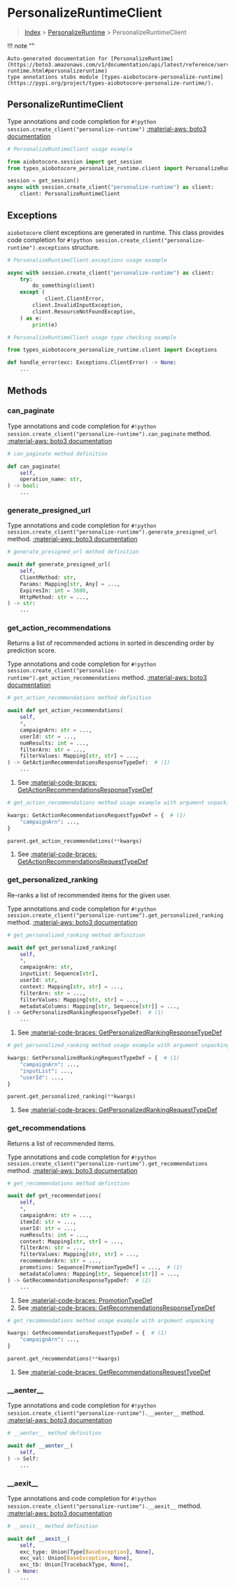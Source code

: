 # PersonalizeRuntimeClient

> [Index](../README.md) > [PersonalizeRuntime](./README.md) > PersonalizeRuntimeClient

!!! note ""

    Auto-generated documentation for [PersonalizeRuntime](https://boto3.amazonaws.com/v1/documentation/api/latest/reference/services/personalize-runtime.html#personalizeruntime)
    type annotations stubs module [types-aiobotocore-personalize-runtime](https://pypi.org/project/types-aiobotocore-personalize-runtime/).

## PersonalizeRuntimeClient

Type annotations and code completion for `#!python session.create_client("personalize-runtime")`
[:material-aws: boto3 documentation](https://boto3.amazonaws.com/v1/documentation/api/latest/reference/services/personalize-runtime.html#PersonalizeRuntime.Client)

```python
# PersonalizeRuntimeClient usage example

from aiobotocore.session import get_session
from types_aiobotocore_personalize_runtime.client import PersonalizeRuntimeClient

session = get_session()
async with session.create_client("personalize-runtime") as client:
    client: PersonalizeRuntimeClient
```

## Exceptions


`aiobotocore` client exceptions are generated in runtime.
This class provides code completion for `#!python session.create_client("personalize-runtime").exceptions` structure.

```python
# PersonalizeRuntimeClient.exceptions usage example

async with session.create_client("personalize-runtime") as client:
    try:
        do_something(client)
    except (
            client.ClientError,
        client.InvalidInputException,
        client.ResourceNotFoundException,
    ) as e:
        print(e)
```

```python
# PersonalizeRuntimeClient usage type checking example

from types_aiobotocore_personalize_runtime.client import Exceptions

def handle_error(exc: Exceptions.ClientError) -> None:
    ...
```


## Methods


### can\_paginate



Type annotations and code completion for `#!python session.create_client("personalize-runtime").can_paginate` method.
[:material-aws: boto3 documentation](https://boto3.amazonaws.com/v1/documentation/api/latest/reference/services/personalize-runtime/client/can_paginate.html)

```python
# can_paginate method definition

def can_paginate(
    self,
    operation_name: str,
) -> bool:
    ...
```


### generate\_presigned\_url



Type annotations and code completion for `#!python session.create_client("personalize-runtime").generate_presigned_url` method.
[:material-aws: boto3 documentation](https://boto3.amazonaws.com/v1/documentation/api/latest/reference/services/personalize-runtime/client/generate_presigned_url.html)

```python
# generate_presigned_url method definition

await def generate_presigned_url(
    self,
    ClientMethod: str,
    Params: Mapping[str, Any] = ...,
    ExpiresIn: int = 3600,
    HttpMethod: str = ...,
) -> str:
    ...
```


### get\_action\_recommendations

Returns a list of recommended actions in sorted in descending order by
prediction score.

Type annotations and code completion for `#!python session.create_client("personalize-runtime").get_action_recommendations` method.
[:material-aws: boto3 documentation](https://boto3.amazonaws.com/v1/documentation/api/latest/reference/services/personalize-runtime/client/get_action_recommendations.html)

```python
# get_action_recommendations method definition

await def get_action_recommendations(
    self,
    *,
    campaignArn: str = ...,
    userId: str = ...,
    numResults: int = ...,
    filterArn: str = ...,
    filterValues: Mapping[str, str] = ...,
) -> GetActionRecommendationsResponseTypeDef:  # (1)
    ...
```

1. See [:material-code-braces: GetActionRecommendationsResponseTypeDef](./type_defs.md#getactionrecommendationsresponsetypedef) 


```python
# get_action_recommendations method usage example with argument unpacking

kwargs: GetActionRecommendationsRequestTypeDef = {  # (1)
    "campaignArn": ...,
}

parent.get_action_recommendations(**kwargs)
```

1. See [:material-code-braces: GetActionRecommendationsRequestTypeDef](./type_defs.md#getactionrecommendationsrequesttypedef) 

### get\_personalized\_ranking

Re-ranks a list of recommended items for the given user.

Type annotations and code completion for `#!python session.create_client("personalize-runtime").get_personalized_ranking` method.
[:material-aws: boto3 documentation](https://boto3.amazonaws.com/v1/documentation/api/latest/reference/services/personalize-runtime/client/get_personalized_ranking.html)

```python
# get_personalized_ranking method definition

await def get_personalized_ranking(
    self,
    *,
    campaignArn: str,
    inputList: Sequence[str],
    userId: str,
    context: Mapping[str, str] = ...,
    filterArn: str = ...,
    filterValues: Mapping[str, str] = ...,
    metadataColumns: Mapping[str, Sequence[str]] = ...,
) -> GetPersonalizedRankingResponseTypeDef:  # (1)
    ...
```

1. See [:material-code-braces: GetPersonalizedRankingResponseTypeDef](./type_defs.md#getpersonalizedrankingresponsetypedef) 


```python
# get_personalized_ranking method usage example with argument unpacking

kwargs: GetPersonalizedRankingRequestTypeDef = {  # (1)
    "campaignArn": ...,
    "inputList": ...,
    "userId": ...,
}

parent.get_personalized_ranking(**kwargs)
```

1. See [:material-code-braces: GetPersonalizedRankingRequestTypeDef](./type_defs.md#getpersonalizedrankingrequesttypedef) 

### get\_recommendations

Returns a list of recommended items.

Type annotations and code completion for `#!python session.create_client("personalize-runtime").get_recommendations` method.
[:material-aws: boto3 documentation](https://boto3.amazonaws.com/v1/documentation/api/latest/reference/services/personalize-runtime/client/get_recommendations.html)

```python
# get_recommendations method definition

await def get_recommendations(
    self,
    *,
    campaignArn: str = ...,
    itemId: str = ...,
    userId: str = ...,
    numResults: int = ...,
    context: Mapping[str, str] = ...,
    filterArn: str = ...,
    filterValues: Mapping[str, str] = ...,
    recommenderArn: str = ...,
    promotions: Sequence[PromotionTypeDef] = ...,  # (1)
    metadataColumns: Mapping[str, Sequence[str]] = ...,
) -> GetRecommendationsResponseTypeDef:  # (2)
    ...
```

1. See [:material-code-braces: PromotionTypeDef](./type_defs.md#promotiontypedef) 
2. See [:material-code-braces: GetRecommendationsResponseTypeDef](./type_defs.md#getrecommendationsresponsetypedef) 


```python
# get_recommendations method usage example with argument unpacking

kwargs: GetRecommendationsRequestTypeDef = {  # (1)
    "campaignArn": ...,
}

parent.get_recommendations(**kwargs)
```

1. See [:material-code-braces: GetRecommendationsRequestTypeDef](./type_defs.md#getrecommendationsrequesttypedef) 

### \_\_aenter\_\_



Type annotations and code completion for `#!python session.create_client("personalize-runtime").__aenter__` method.
[:material-aws: boto3 documentation](https://boto3.amazonaws.com/v1/documentation/api/latest/reference/services/personalize-runtime.html#PersonalizeRuntime.Client)

```python
# __aenter__ method definition

await def __aenter__(
    self,
) -> Self:
    ...
```


### \_\_aexit\_\_



Type annotations and code completion for `#!python session.create_client("personalize-runtime").__aexit__` method.
[:material-aws: boto3 documentation](https://boto3.amazonaws.com/v1/documentation/api/latest/reference/services/personalize-runtime.html#PersonalizeRuntime.Client)

```python
# __aexit__ method definition

await def __aexit__(
    self,
    exc_type: Union[Type[BaseException], None],
    exc_val: Union[BaseException, None],
    exc_tb: Union[TracebackType, None],
) -> None:
    ...
```





